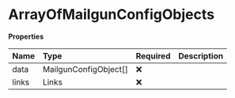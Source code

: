 # ArrayOfMailgunConfigObjects

**Properties**

| Name  | Type                  | Required | Description |
| :---- | :-------------------- | :------- | :---------- |
| data  | MailgunConfigObject[] | ❌       |             |
| links | Links                 | ❌       |             |
